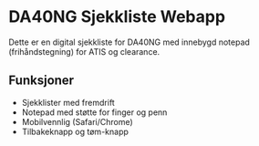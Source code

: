 
# DA40NG Sjekkliste Webapp

Dette er en digital sjekkliste for DA40NG med innebygd notepad (frihåndstegning) for ATIS og clearance.

## Funksjoner
- Sjekklister med fremdrift
- Notepad med støtte for finger og penn
- Mobilvennlig (Safari/Chrome)
- Tilbakeknapp og tøm-knapp

